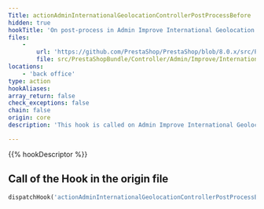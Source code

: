 ```yaml
---
Title: actionAdminInternationalGeolocationControllerPostProcessBefore
hidden: true
hookTitle: 'On post-process in Admin Improve International Geolocation Controller'
files:
    -
        url: 'https://github.com/PrestaShop/PrestaShop/blob/8.0.x/src/PrestaShopBundle/Controller/Admin/Improve/International/GeolocationController.php'
        file: src/PrestaShopBundle/Controller/Admin/Improve/International/GeolocationController.php
locations:
    - 'back office'
type: action
hookAliases: 
array_return: false
check_exceptions: false
chain: false
origin: core
description: 'This hook is called on Admin Improve International Geolocation post-process before processing any form'

---
```


{{% hookDescriptor %}}

## Call of the Hook in the origin file

```php
dispatchHook('actionAdminInternationalGeolocationControllerPostProcessBefore', ['controller' => $this])
```
